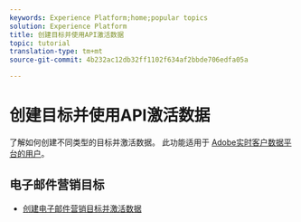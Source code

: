 ```yaml
---
keywords: Experience Platform;home;popular topics
solution: Experience Platform
title: 创建目标并使用API激活数据
topic: tutorial
translation-type: tm+mt
source-git-commit: 4b232ac12db32ff1102f634af2bbde706edfa05a

---
```



# 创建目标并使用API激活数据

了解如何创建不同类型的目标并激活数据。 此功能适用于 [Adobe实时客户数据平台的用户](https://docs.adobe.com/content/help/en/experience-platform/rtcdp/overview.html)。

## 电子邮件营销目标

* [创建电子邮件营销目标并激活数据](email-marketing-api.md)